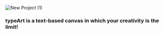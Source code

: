 ![New Project (1)](https://github.com/user-attachments/assets/3449800c-7cb5-4aa7-be32-382e597c59fa)

### typeArt is a text-based canvas in which your creativity is the limit!
